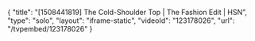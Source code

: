 {
    "title": "[1508441819] The Cold-Shoulder Top | The Fashion Edit | HSN",
    "type": "solo",
    "layout": "iframe-static",
    "videoId": "123178026",
    "url": "\/tvpembed\/123178026"
}